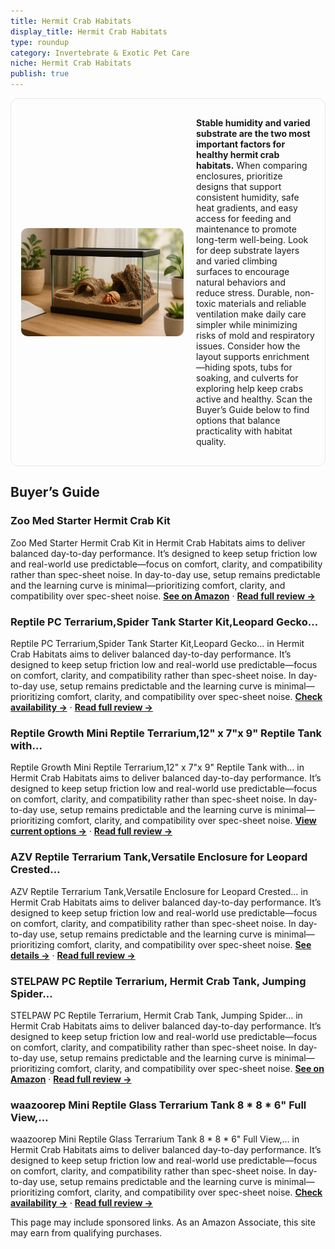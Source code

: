 ```yaml
---
title: Hermit Crab Habitats
display_title: Hermit Crab Habitats
type: roundup
category: Invertebrate & Exotic Pet Care
niche: Hermit Crab Habitats
publish: true
---
```


<section class="hero-split" style="width:100%;box-sizing:border-box;border:1px solid #e5e7eb;border-radius:12px;padding:16px;display:grid;grid-template-columns:minmax(260px,40%) 1fr;gap:20px;align-items:center;"><figure style="margin:0;"><img src="/hero/roundups/invertebrate-exotic-pet-care/hermit-crab-habitats.webp" alt="" style="width:100%;height:auto;display:block;border-radius:10px;"/></figure><div class="hero-copy" style="min-width:0;"><p><strong>Stable humidity and varied substrate are the two most important factors for healthy hermit crab habitats.</strong> When comparing enclosures, prioritize designs that support consistent humidity, safe heat gradients, and easy access for feeding and maintenance to promote long-term well-being. Look for deep substrate layers and varied climbing surfaces to encourage natural behaviors and reduce stress. Durable, non-toxic materials and reliable ventilation make daily care simpler while minimizing risks of mold and respiratory issues. Consider how the layout supports enrichment&mdash;hiding spots, tubs for soaking, and culverts for exploring help keep crabs active and healthy. Scan the Buyer’s Guide below to find options that balance practicality with habitat quality.</p></div></section>

<h2>Buyer’s Guide</h2>
<h3>Zoo Med Starter Hermit Crab Kit</h3>
<p>Zoo Med Starter Hermit Crab Kit in Hermit Crab Habitats aims to deliver balanced day-to-day performance. It’s designed to keep setup friction low and real-world use predictable&mdash;focus on comfort, clarity, and compatibility rather than spec-sheet noise. In day-to-day use, setup remains predictable and the learning curve is minimal&mdash;prioritizing comfort, clarity, and compatibility over spec-sheet noise. <a href="https://amzn.to/47gSytb" target="_blank" rel="nofollow sponsored noopener noopener" target="_blank"><strong>See on Amazon</strong></a> · <a href="/reviews/zoo-med-starter-hermit-crab-kit/"><strong>Read full review &rarr;</strong></a></p>
<h3>Reptile PC Terrarium,Spider Tank Starter Kit,Leopard Gecko…</h3>
<p>Reptile PC Terrarium,Spider Tank Starter Kit,Leopard Gecko… in Hermit Crab Habitats aims to deliver balanced day-to-day performance. It’s designed to keep setup friction low and real-world use predictable&mdash;focus on comfort, clarity, and compatibility rather than spec-sheet noise. In day-to-day use, setup remains predictable and the learning curve is minimal&mdash;prioritizing comfort, clarity, and compatibility over spec-sheet noise. <a href="https://amzn.to/42Eh84x" target="_blank" rel="nofollow sponsored noopener noopener" target="_blank"><strong>Check availability &rarr;</strong></a> · <a href="/reviews/reptile-pc-terrarium-spider-tank-starter-kit-leopard-gecko-container-ta-615ecc1c/"><strong>Read full review &rarr;</strong></a></p>
<h3>Reptile Growth Mini Reptile Terrarium,12" x 7"x 9" Reptile Tank with…</h3>
<p>Reptile Growth Mini Reptile Terrarium,12" x 7"x 9" Reptile Tank with… in Hermit Crab Habitats aims to deliver balanced day-to-day performance. It’s designed to keep setup friction low and real-world use predictable&mdash;focus on comfort, clarity, and compatibility rather than spec-sheet noise. In day-to-day use, setup remains predictable and the learning curve is minimal&mdash;prioritizing comfort, clarity, and compatibility over spec-sheet noise. <a href="https://amzn.to/42Arti3" target="_blank" rel="nofollow sponsored noopener noopener" target="_blank"><strong>View current options &rarr;</strong></a> · <a href="/reviews/reptile-growth-mini-reptile-terrarium-12-x-7-x-9-reptile-tank-with-full-view/"><strong>Read full review &rarr;</strong></a></p>
<h3>AZV Reptile Terrarium Tank,Versatile Enclosure for Leopard Crested…</h3>
<p>AZV Reptile Terrarium Tank,Versatile Enclosure for Leopard Crested… in Hermit Crab Habitats aims to deliver balanced day-to-day performance. It’s designed to keep setup friction low and real-world use predictable&mdash;focus on comfort, clarity, and compatibility rather than spec-sheet noise. In day-to-day use, setup remains predictable and the learning curve is minimal&mdash;prioritizing comfort, clarity, and compatibility over spec-sheet noise. <a href="https://amzn.to/4n4hqZQ" target="_blank" rel="nofollow sponsored noopener noopener" target="_blank"><strong>See details &rarr;</strong></a> · <a href="/reviews/azv-reptile-terrarium-tank-versatile-enclosure-for-leopard-crested-geck-026ba54c/"><strong>Read full review &rarr;</strong></a></p>
<h3>STELPAW PC Reptile Terrarium, Hermit Crab Tank, Jumping Spider…</h3>
<p>STELPAW PC Reptile Terrarium, Hermit Crab Tank, Jumping Spider… in Hermit Crab Habitats aims to deliver balanced day-to-day performance. It’s designed to keep setup friction low and real-world use predictable&mdash;focus on comfort, clarity, and compatibility rather than spec-sheet noise. In day-to-day use, setup remains predictable and the learning curve is minimal&mdash;prioritizing comfort, clarity, and compatibility over spec-sheet noise. <a href="https://amzn.to/3VYjl7l" target="_blank" rel="nofollow sponsored noopener noopener" target="_blank"><strong>See on Amazon</strong></a> · <a href="/reviews/stelpaw-pc-reptile-terrarium-hermit-crab-tank-jumping-spider-enclosure-c3321191/"><strong>Read full review &rarr;</strong></a></p>
<h3>waazoorep Mini Reptile Glass Terrarium Tank 8 * 8 * 6" Full View,…</h3>
<p>waazoorep Mini Reptile Glass Terrarium Tank 8 * 8 * 6" Full View,… in Hermit Crab Habitats aims to deliver balanced day-to-day performance. It’s designed to keep setup friction low and real-world use predictable&mdash;focus on comfort, clarity, and compatibility rather than spec-sheet noise. In day-to-day use, setup remains predictable and the learning curve is minimal&mdash;prioritizing comfort, clarity, and compatibility over spec-sheet noise. <a href="https://amzn.to/434WryU" target="_blank" rel="nofollow sponsored noopener noopener" target="_blank"><strong>Check availability &rarr;</strong></a> · <a href="/reviews/waazoorep-mini-reptile-glass-terrarium-tank-8-8-6-full-view-amphibians-db9829cc/"><strong>Read full review &rarr;</strong></a></p>
<aside class="disclosure">This page may include sponsored links. As an Amazon Associate, this site may earn from qualifying purchases.</aside>
